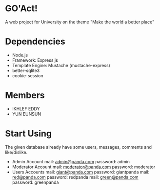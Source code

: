 # GO'Act!
A web project for University on the theme "Make the world a better place"

# Dependencies
- Node.js
- Framework: Express js
- Template Engine: Mustache (mustache-express)
- better-sqlite3
- cookie-session

# Members
- IKHLEF EDDY
- YUN EUNSUN

# Start Using
The given database already have some users, messages, comments and like/dislike.
- Admin Account
	mail: admin@panda.com 	password: admin
- Moderator Account
	mail: moderator@panda.com 	password: moderator
- Users Accounts
	mail: giant@panda.com 	password: giantpanda
	mail: red@panda.com 	password: redpanda
	mail: green@panda.com 	password: greenpanda